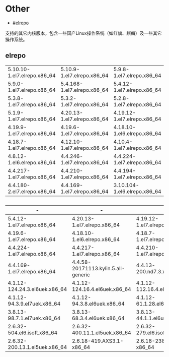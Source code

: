 # Other

* [#elrepo](other.md#elrepo "mention")

支持的其它内核版本，包含一些国产Linux操作系统（如红旗、麒麟）及一些其它操作系统。

## elrepo

|                              |                              |                               |
| ---------------------------- | ---------------------------- | ----------------------------- |
| 5.10.10-1.el7.elrepo.x86\_64 | 5.10.9-1.el7.elrepo.x86\_64  | 5.9.8-1.el7.elrepo.x86\_64    |
| 5.9.0-1.el7.elrepo.x86\_64   | 5.4.168-1.el7.elrepo.x86\_64 | 5.4.12-1.el7.elrepo.x86\_64   |
| 5.3.8-1.el7.elrepo.x86\_64   | 5.3.2-1.el7.elrepo.x86\_64   | 5.2.8-1.el7.elrepo.x86\_64    |
| 5.1.9-1.el7.elrepo.x86\_64   | 4.20.13-1.el7.elrepo.x86\_64 | 4.19.12-1.el7.elrepo.x86\_64  |
| 4.19.9-1.el7.elrepo.x86\_64  | 4.19.6-1.el7.elrepo.x86\_64  | 4.18.10-1.el6.elrepo.x86\_64  |
| 4.18.7-1.el7.elrepo.x86\_64  | 4.12.10-1.el7.elrepo.x86\_64 | 4.10.4-1.el7.elrepo.x86\_64   |
| 4.8.12-1.el6.elrepo.x86\_64  | 4.4.246-1.el7.elrepo.x86\_64 | 4.4.224-1.el7.elrepo.x86\_64  |
| 4.4.217-1.el7.elrepo.x86\_64 | 4.4.210-1.el7.elrepo.x86\_64 | 4.4.194-1.el7.elrepo.x86\_64  |
| 4.4.180-2.el7.elrepo.x86\_64 | 4.4.169-1.el7.elrepo.x86\_64 | 3.10.104-1.el6.elrepo.x86\_64 |

##

| -                              | -                                   | -                              |
| ------------------------------ | ----------------------------------- | ------------------------------ |
| 5.4.12-1.el7.elrepo.x86\_64    | 4.20.13-1.el7.elrepo.x86\_64        | 4.19.12-1.el7.elrepo.x86\_64   |
| 4.19.6-1.el7.elrepo.x86\_64    | 4.18.10-1.el6.elrepo.x86\_64        | 4.18.7-1.el7.elrepo.x86\_64    |
| 4.4.224-1.el7.elrepo.x86\_64   | 4.4.217-1.el7.elrepo.x86\_64        | 4.4.210-1.el7.elrepo.x86\_64   |
| 4.4.169-1.el7.elrepo.x86\_64   | 4.4.58-20171113.kylin.5.all-generic | 4.4.13-200.nd7.3.x86\_64       |
| 4.1.12-124.24.3.el6uek.x86\_64 | 4.1.12-124.16.4.el6uek.x86\_64      | 4.1.12-112.16.4.el7uek.x86\_64 |
| 4.1.12-94.3.9.el7uek.x86\_64   | 4.1.12-94.3.8.el6uek.x86\_64        | 4.1.12-61.1.28.el6uek.x86\_64  |
| 3.8.13-98.7.1.el7uek.x86\_64   | 3.8.13-68.3.4.el6uek.x86\_64        | 3.8.13-44.1.1.el6uek.x86\_64   |
| 2.6.32-504.el6.isoft.x86\_64   | 2.6.32-400.11.1.el5uek.x86\_64      | 2.6.32-279.el6.isoft.x86\_64   |
| 2.6.32-200.13.1.el5uek.x86\_64 | 2.6.18-419.AXS3.1-x86\_64           | 2.6.18-238.2.AXS3-x86\_64      |
